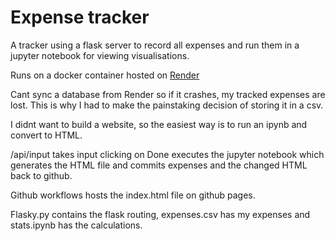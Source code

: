 # Expense tracker

A tracker using a flask server to record all expenses and run them in a jupyter notebook for viewing visualisations.

Runs on a docker container hosted on [Render](https://render.com/)

Cant sync a database from Render so if it crashes, my tracked expenses are lost. This is why I had to make the painstaking decision of storing it in a csv. 

I didnt want to build a website, so the easiest way is to run an ipynb and convert to HTML.

/api/input takes input clicking on Done executes the jupyter notebook which generates the HTML file and commits expenses and the changed HTML back to github.

Github workflows hosts the index.html file on github pages. 

Flasky.py contains the flask routing, expenses.csv has my expenses and stats.ipynb has the calculations. 
